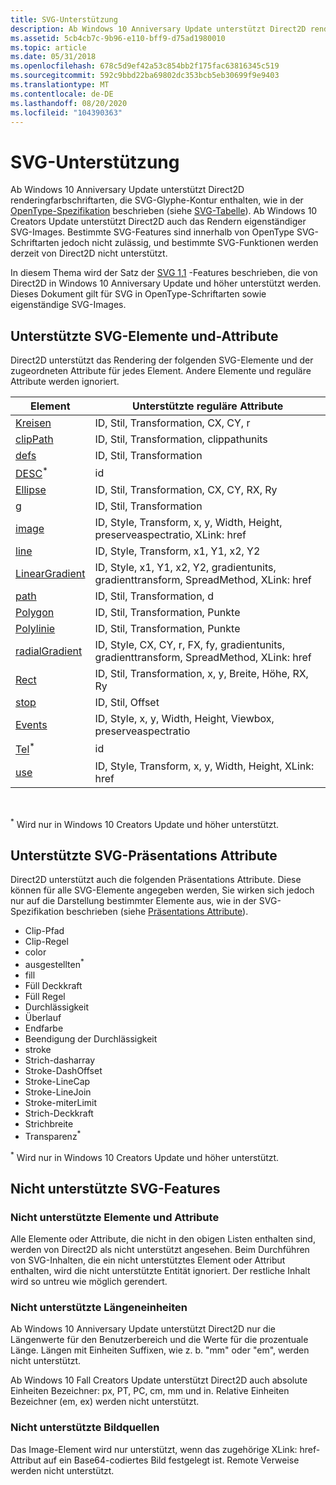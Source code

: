 ```yaml
---
title: SVG-Unterstützung
description: Ab Windows 10 Anniversary Update unterstützt Direct2D renderingfarbschriftarten, die SVG-Symbol Umschriften enthalten, wie in der OpenType-Spezifikation beschrieben (siehe die "SVG"-Tabelle).
ms.assetid: 5cb4cb7c-9b96-e110-bff9-d75ad1980010
ms.topic: article
ms.date: 05/31/2018
ms.openlocfilehash: 678c5d9ef42a53c854bb2f175fac63816345c519
ms.sourcegitcommit: 592c9bbd22ba69802dc353bcb5eb30699f9e9403
ms.translationtype: MT
ms.contentlocale: de-DE
ms.lasthandoff: 08/20/2020
ms.locfileid: "104390363"
---
```

# <a name="svg-support"></a>SVG-Unterstützung

Ab Windows 10 Anniversary Update unterstützt Direct2D renderingfarbschriftarten, die SVG-Glyphe-Kontur enthalten, wie in der [OpenType-Spezifikation](/typography/opentype/spec/) beschrieben (siehe [SVG-Tabelle](/typography/opentype/spec/svg)). [](../directwrite/color-fonts.md) Ab Windows 10 Creators Update unterstützt Direct2D auch das Rendern eigenständiger SVG-Images. Bestimmte SVG-Features sind innerhalb von OpenType SVG-Schriftarten jedoch nicht zulässig, und bestimmte SVG-Funktionen werden derzeit von Direct2D nicht unterstützt.  

In diesem Thema wird der Satz der [SVG 1,1](https://www.w3.org/TR/SVG11/) -Features beschrieben, die von Direct2D in Windows 10 Anniversary Update und höher unterstützt werden. Dieses Dokument gilt für SVG in OpenType-Schriftarten sowie eigenständige SVG-Images.

## <a name="supported-svg-elements-and-attributes"></a>Unterstützte SVG-Elemente und-Attribute

Direct2D unterstützt das Rendering der folgenden SVG-Elemente und der zugeordneten Attribute für jedes Element. Andere Elemente und reguläre Attribute werden ignoriert.



| Element                                                                                  | Unterstützte reguläre Attribute                                                             |
|------------------------------------------------------------------------------------------|------------------------------------------------------------------------------------------|
| [Kreisen](https://www.w3.org/TR/SVG11/shapes.mdl#circleelement)                           | ID, Stil, Transformation, CX, CY, r                                                          |
| [clipPath](https://www.w3.org/TR/SVG11/masking.mdl#clippathelement)                      | ID, Stil, Transformation, clippathunits                                                      |
| [defs](https://www.w3.org/TR/SVG11/struct.mdl#defselement)                               | ID, Stil, Transformation                                                                     |
| [DESC](https://www.w3.org/TR/SVG11/struct.mdl#descriptionandtitleelements)<sup>\*</sup>  | id                                                                                       |
| [Ellipse](https://www.w3.org/TR/SVG11/shapes.mdl#ellipseelement)                         | ID, Stil, Transformation, CX, CY, RX, Ry                                                     |
| [g](https://www.w3.org/TR/SVG11/struct.mdl#gelement)                                     | ID, Stil, Transformation                                                                     |
| [image](https://www.w3.org/TR/SVG11/struct.mdl#imageelement)                             | ID, Style, Transform, x, y, Width, Height, preserveaspectratio, XLink: href               |
| [line](https://www.w3.org/TR/SVG11/shapes.mdl#lineelement)                               | ID, Style, Transform, x1, Y1, x2, Y2                                                     |
| [LinearGradient](https://www.w3.org/TR/SVG11/pservers.mdl#lineargradientelement)         | ID, Style, x1, Y1, x2, Y2, gradientunits, gradienttransform, SpreadMethod, XLink: href    |
| [path](https://www.w3.org/TR/SVG11/paths.mdl#pathelement)                                | ID, Stil, Transformation, d                                                                  |
| [Polygon](https://www.w3.org/TR/SVG11/shapes.mdl#polygonelement)                         | ID, Stil, Transformation, Punkte                                                             |
| [Polylinie](https://www.w3.org/TR/SVG11/shapes.mdl#polylineelement)                       | ID, Stil, Transformation, Punkte                                                             |
| [radialGradient](https://www.w3.org/TR/SVG11/pservers.mdl#radialgradientelement)         | ID, Style, CX, CY, r, FX, fy, gradientunits, gradienttransform, SpreadMethod, XLink: href |
| [Rect](https://www.w3.org/TR/SVG11/shapes.mdl#rectelement)                               | ID, Stil, Transformation, x, y, Breite, Höhe, RX, Ry                                        |
| [stop](https://www.w3.org/TR/SVG11/pservers.mdl#stopelement)                             | ID, Stil, Offset                                                                        |
| [Events](https://www.w3.org/TR/SVG11/struct.mdl#svgelement)                                 | ID, Style, x, y, Width, Height, Viewbox, preserveaspectratio                             |
| [Tel](https://www.w3.org/TR/SVG11/struct.mdl#descriptionandtitleelements)<sup>\*</sup> | id                                                                                       |
| [use](https://www.w3.org/TR/SVG11/struct.mdl#useelement)                                 | ID, Style, Transform, x, y, Width, Height, XLink: href                                    |



 

<sup>\*</sup> Wird nur in Windows 10 Creators Update und höher unterstützt.

## <a name="supported-svg-presentation-attributes"></a>Unterstützte SVG-Präsentations Attribute

Direct2D unterstützt auch die folgenden Präsentations Attribute. Diese können für alle SVG-Elemente angegeben werden, Sie wirken sich jedoch nur auf die Darstellung bestimmter Elemente aus, wie in der SVG-Spezifikation beschrieben (siehe [Präsentations Attribute](https://www.w3.org/TR/SVG11/attindex.mdl#presentationattributes)).

-   Clip-Pfad
-   Clip-Regel
-   color
-   ausgestellten<sup>\*</sup>
-   fill
-   Füll Deckkraft
-   Füll Regel
-   Durchlässigkeit
-   Überlauf
-   Endfarbe
-   Beendigung der Durchlässigkeit
-   stroke
-   Strich-dasharray
-   Stroke-DashOffset
-   Stroke-LineCap
-   Stroke-LineJoin
-   Stroke-miterLimit
-   Strich-Deckkraft
-   Strichbreite
-   Transparenz<sup>\*</sup>

<sup>\*</sup> Wird nur in Windows 10 Creators Update und höher unterstützt.

## <a name="unsupported-svg-features"></a>Nicht unterstützte SVG-Features

### <a name="unsupported-elements-and-attributes"></a>Nicht unterstützte Elemente und Attribute

Alle Elemente oder Attribute, die nicht in den obigen Listen enthalten sind, werden von Direct2D als nicht unterstützt angesehen. Beim Durchführen von SVG-Inhalten, die ein nicht unterstütztes Element oder Attribut enthalten, wird die nicht unterstützte Entität ignoriert. Der restliche Inhalt wird so untreu wie möglich gerendert.

### <a name="unsupported-length-units"></a>Nicht unterstützte Längeneinheiten

Ab Windows 10 Anniversary Update unterstützt Direct2D nur die Längenwerte für den Benutzerbereich und die Werte für die prozentuale Länge. Längen mit Einheiten Suffixen, wie z. b. "mm" oder "em", werden nicht unterstützt.

Ab Windows 10 Fall Creators Update unterstützt Direct2D auch absolute Einheiten Bezeichner: px, PT, PC, cm, mm und in. Relative Einheiten Bezeichner (em, ex) werden nicht unterstützt.

### <a name="unsupported-image-sources"></a>Nicht unterstützte Bildquellen

Das Image-Element wird nur unterstützt, wenn das zugehörige XLink: href-Attribut auf ein Base64-codiertes Bild festgelegt ist. Remote Verweise werden nicht unterstützt.

 

 